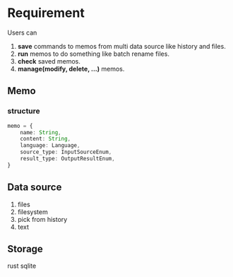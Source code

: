 # Requirement
Users can 
1. **save** commands to memos from multi data source like history and files.
2. **run** memos to do something like batch rename files.
3. **check** saved memos.
4. **manage(modify, delete, ...)** memos.

## Memo

### structure
```typescript
memo = {
    name: String,
    content: String,
    language: Language,
    source_type: InputSourceEnum,
    result_type: OutputResultEnum,
}
```

## Data source
1. files
2. filesystem
3. pick from history
4. text

## Storage
rust sqlite
